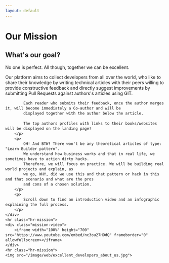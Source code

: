```yaml
---
layout: default
---
```

# Our Mission

<div class="main-content">
    <div mission-p>
        <h2>What's our goal?</h2>
        <p>
            No one is perfect. All though, together we can be excellent.
        </p>
        <p>
            Our platform aims to collect developers from all over the world, who like to share their knowledge by
            writing technical articles with their peers willing to provide constructive feedback and directly
            suggest improvements by submitting Pull Requests against authors's articles using GIT.

            Each reader who submits their feedback, once the author merges it, will become immediately a Co-author and will be
            displayed together with the author below the article.

            The top authors profiles with links to their books/websites will be displayed on the landing page!
        </p>
        <p>
            OH! And BTW! There won't be any theoretical articles of type: "Learn Builder pattern".
            We understand how business works and that in real life, we sometimes have to action dirty hacks.
            Therefore, we will focus on practice. We will be building real world projects and explain, as
            we go, WHY, did we use this and that pattern or hack in this and that scenario and what are the pros
            and cons of a chosen solution.
        </p>
        <p>
            Scroll down to find an introduction video and an infographic explaining the full process.
        </p>
    </div>
    <hr class="hr-mission">
    <div class="mission-video">
        <iframe width="100%" height="700" src="https://www.youtube.com/embed/nc3ou27HOdQ" frameborder="0" allowfullscreen></iframe>
    </div>
    <hr class="hr-mission">
    <img src="/image/web/excellent_developers_about_us.jpg">
</div>
